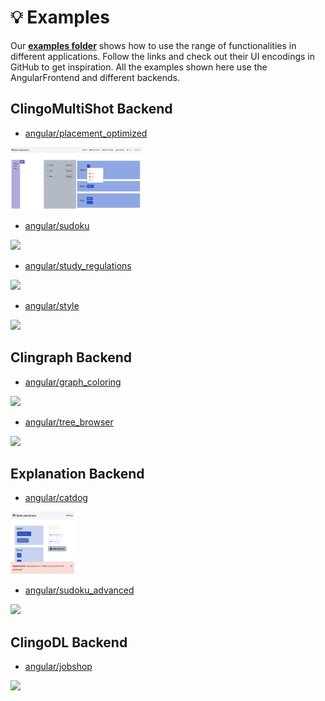# &#x1F4A1; Examples

Our **[examples folder](https://github.com/potassco/clinguin/tree/master/examples)** shows how to use the range of functionalities in different applications. Follow the links and check out their UI encodings in GitHub to get inspiration. All the examples shown here use the AngularFrontend and different backends.

## ClingoMultiShot Backend

- [angular/placement_optimized](https://github.com/potassco/clinguin/tree/master/examples/angular/placement_optimized)

<!-- <img src="https://github.com/potassco/clinguin/blob/master/examples/angular/placement_optimized/out1.png?raw=true" height="100"> -->
<img src="https://github.com/potassco/clinguin/blob/master/examples/angular/placement_optimized/out2.png?raw=true" height="100">
<!-- <img src="https://github.com/potassco/clinguin/blob/master/examples/angular/placement_optimized/out3.png?raw=true" height="100"> -->

- [angular/sudoku](https://github.com/potassco/clinguin/tree/master/examples/angular/sudoku)

<img src="https://github.com/potassco/clinguin/blob/master/examples/angular/sudoku/out1.png?raw=true" height="100">

- [angular/study_regulations](https://github.com/potassco/clinguin/tree/master/examples/angular/study_regulations)

<img src="https://github.com/potassco/clinguin/blob/master/examples/angular/study_regulations/out1.png?raw=true" height="100">

- [angular/style](https://github.com/potassco/clinguin/tree/master/examples/angular/style)

<img src="https://github.com/potassco/clinguin/blob/master/examples/angular/style/out.png?raw=true" height="100">

## Clingraph Backend

- [angular/graph_coloring](https://github.com/potassco/clinguin/tree/master/examples/angular/graph_coloring)

<img src="https://github.com/potassco/clinguin/blob/master/examples/angular/graph_coloring/out1.png?raw=true" height="100">

- [angular/tree_browser](https://github.com/potassco/clinguin/tree/master/examples/angular/tree_browser)

<img src="https://github.com/potassco/clinguin/blob/master/examples/angular/tree_browser/out2.png?raw=true" height="100">
<!-- <img src="https://github.com/potassco/clinguin/blob/master/examples/angular/tree_browser/out3.png?raw=true" height="100"> -->


## Explanation Backend


- [angular/catdog](https://github.com/potassco/clinguin/tree/master/examples/angular/catdog)

<!-- <img src="https://github.com/potassco/clinguin/blob/master/examples/angular/catdog/out1.png?raw=true" height="100">
<img src="https://github.com/potassco/clinguin/blob/master/examples/angular/catdog/out2.png?raw=true" height="100"> -->
<img src="https://github.com/potassco/clinguin/blob/master/examples/angular/catdog/out3.png?raw=true" height="100">


- [angular/sudoku_advanced](https://github.com/potassco/clinguin/tree/master/examples/angular/sudoku_advanced)

<!-- <img src="https://github.com/potassco/clinguin/blob/master/examples/angular/sudoku_advanced/out1.png?raw=true" height="100">
<img src="https://github.com/potassco/clinguin/blob/master/examples/angular/sudoku_advanced/out2.png?raw=true" height="100"> -->
<img src="https://github.com/potassco/clinguin/blob/master/examples/angular/sudoku_advanced/out3.png?raw=true" height="100">


## ClingoDL Backend

- [angular/jobshop](https://github.com/potassco/clinguin/tree/master/examples/angular/jobshop)

<img src="https://github.com/potassco/clinguin/blob/master/examples/angular/jobshop/out.png?raw=true" height="100">
